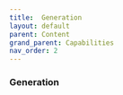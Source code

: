 ```yaml
---
title:  Generation
layout: default
parent: Content
grand_parent: Capabilities
nav_order: 2
---
```


### Generation